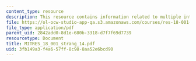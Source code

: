 ```yaml
---
content_type: resource
description: This resource contains information related to multiple integrals.
file: https://ol-ocw-studio-app-qa.s3.amazonaws.com/courses/res-18-001-calculus-online-textbook-spring-2005/3fb149a3f4a657ff8c988aa52e6bcd90_MITRES_18_001_strang_14.pdf
file_type: application/pdf
parent_uid: 2842add0-8d1e-680b-3318-d7f7f69d7739
resourcetype: Document
title: MITRES_18_001_strang_14.pdf
uid: 3fb149a3-f4a6-57ff-8c98-8aa52e6bcd90
---
```

